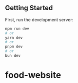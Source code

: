 ## Getting Started

First, run the development server:

```bash
npm run dev
# or
yarn dev
# or
pnpm dev
# or
bun dev
```

# food-website